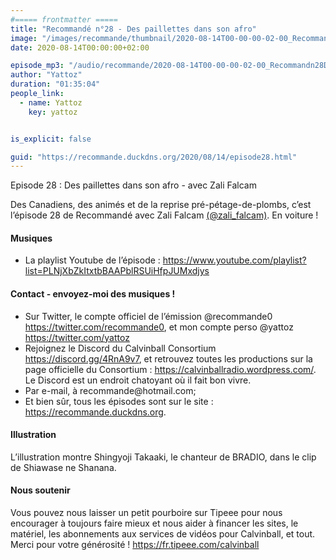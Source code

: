 ```yaml
---
#===== frontmatter =====
title: "Recommandé n°28 - Des paillettes dans son afro"
image: "/images/recommande/thumbnail/2020-08-14T00-00-00-02-00_Recommandn28Despaillettesdanssonafro.jpg"
date: 2020-08-14T00:00:00+02:00

episode_mp3: "/audio/recommande/2020-08-14T00-00-00-02-00_Recommandn28Despaillettesdanssonafro.mp3"
author: "Yattoz"
duration: "01:35:04"
people_link: 
  - name: Yattoz
    key: yattoz


is_explicit: false

guid: "https://recommande.duckdns.org/2020/08/14/episode28.html"
---
```


<PodcastHeader/>

<!-- ECRIRE LA DESCRIPTION DE L'EPISODE SOUS CETTE LIGNE -->


 Episode 28 : Des paillettes dans son afro - avec Zali Falcam 

<p>Des Canadiens, des animés et de la reprise pré-pétage-de-plombs, c’est l’épisode 28 de Recommandé avec Zali Falcam <a href="https://twitter.com/zali_falcam" rel="nofollow">(@zali_falcam)</a>. En voiture !</p>

<h4>Musiques</h4>

<ul>
  <li>La playlist Youtube de l’épisode : <a href="https://www.youtube.com/playlist?list=PLNjXbZkItxtbBAAPblRSUiHfpJUMxdjys" rel="nofollow">https://www.youtube.com/playlist?list=PLNjXbZkItxtbBAAPblRSUiHfpJUMxdjys</a></li>
</ul>

<h4>Contact - envoyez-moi des musiques !</h4>

<ul>
  <li>Sur Twitter, le compte officiel de l’émission @recommande0 <a href="https://twitter.com/recommande0" rel="nofollow">https://twitter.com/recommande0</a>, et mon compte perso @yattoz <a href="https://twitter.com/yattoz" rel="nofollow">https://twitter.com/yattoz</a></li>
  <li>Rejoignez le Discord du Calvinball Consortium <a href="https://discord.gg/4RnA9v7" rel="nofollow">https://discord.gg/4RnA9v7</a>, et retrouvez toutes les productions sur la page officielle du Consortium : <a href="https://calvinballradio.wordpress.com/" rel="nofollow">https://calvinballradio.wordpress.com/</a>. Le Discord est un endroit chatoyant où il fait bon vivre.</li>
  <li>Par e-mail, à recommande@hotmail.com;</li>
  <li>Et bien sûr, tous les épisodes sont sur le site : <a href="https://recommande.duckdns.org" rel="nofollow">https://recommande.duckdns.org</a>.</li>
</ul>

<h4>Illustration</h4>

<p>L’illustration montre Shingyoji Takaaki, le chanteur de BRADIO, dans le clip de Shiawase ne Shanana.</p>

<h4>Nous soutenir</h4>

<p>Vous pouvez nous laisser un petit pourboire sur Tipeee pour nous encourager à toujours faire mieux et nous aider à financer les sites, le matériel, les abonnements aux services de vidéos pour Calvinball, et tout. Merci pour votre générosité ! <a href="https://fr.tipeee.com/calvinball" rel="nofollow">https://fr.tipeee.com/calvinball</a></p>



